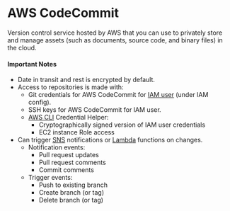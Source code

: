 # AWS CodeCommit

Version control service hosted by AWS that you can use to privately store and manage assets (such as documents, source code, and binary files) in the cloud.

#### Important Notes
- Date in transit and rest is encrypted by default.
- Access to repositories is made with:
    - Git credentials for AWS CodeCommit for [IAM user](IAM.md) (under IAM config).
    - SSH keys for AWS CodeCommit for IAM user.
    - [AWS CLI](CLI.md) Credential Helper:
        - Cryptographically signed version of IAM user credentials
        - EC2 instance Role access
- Can trigger [SNS](SNS.md) notifications or [Lambda](Lambda.md) functions on changes.
    - Notification events:
        - Pull request updates
        - Pull request comments
        - Commit comments
    - Trigger events:
        - Push to existing branch
        - Create branch (or tag)
        - Delete branch (or tag)

